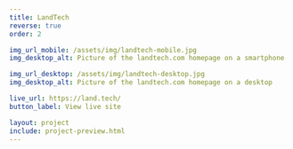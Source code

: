 ```yaml
---
title: LandTech
reverse: true
order: 2

img_url_mobile: /assets/img/landtech-mobile.jpg
img_desktop_alt: Picture of the landtech.com homepage on a smartphone

img_url_desktop: /assets/img/landtech-desktop.jpg
img_desktop_alt: Picture of the landtech.com homepage on a desktop

live_url: https://land.tech/
button_label: View live site

layout: project
include: project-preview.html
---
```

